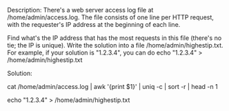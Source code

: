 Description: There's a web server access log file at /home/admin/access.log. The file consists of one line per HTTP request, with the requester's IP address at the beginning of each line.

Find what's the IP address that has the most requests in this file (there's no tie; the IP is unique). Write the solution into a file /home/admin/highestip.txt. For example, if your solution is "1.2.3.4", you can do echo "1.2.3.4" > /home/admin/highestip.txt


Solution: 

cat /home/admin/access.log | awk '{print $1}' | uniq -c | sort -r | head -n 1  

echo "1.2.3.4" > /home/admin/highestip.txt
